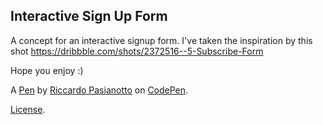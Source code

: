Interactive Sign Up Form
------------------------
A concept for an interactive signup form. I've taken the inspiration by this shot https://dribbble.com/shots/2372516--5-Subscribe-Form

Hope you enjoy :)

A [Pen](http://codepen.io/rkpasia/pen/LNEQod) by [Riccardo Pasianotto](http://codepen.io/rkpasia) on [CodePen](http://codepen.io/).

[License](http://codepen.io/rkpasia/pen/LNEQod/license).